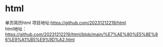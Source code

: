 # html
单页简历html
项目地址:https://github.com/20231212219/html<br>
html地址：https://github.com/20231212219/html/blob/main/%E7%AE%80%E5%8E%86%E9%A1%B5%E9%9D%A2.html
